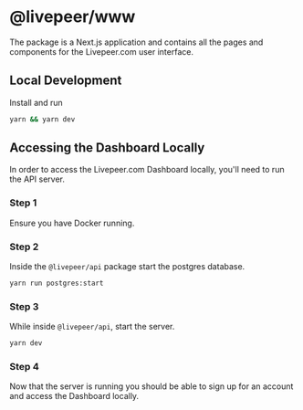 # @livepeer/www

The package is a Next.js application and contains all the pages and components
for the Livepeer.com user interface.

## Local Development

Install and run

```bash
yarn && yarn dev
```

## Accessing the Dashboard Locally

In order to access the Livepeer.com Dashboard locally, you'll need to run the
API server.

### Step 1

Ensure you have Docker running.

### Step 2

Inside the `@livepeer/api` package start the postgres database.

```bash
yarn run postgres:start
```

### Step 3

While inside `@livepeer/api`, start the server.

```bash
yarn dev
```

### Step 4

Now that the server is running you should be able to sign up for an account and
access the Dashboard locally.
